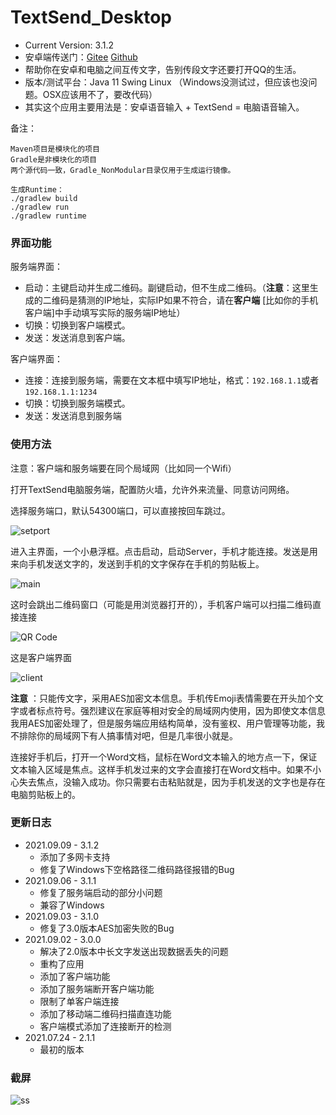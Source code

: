 # TextSend_Desktop

 - Current Version: 3.1.2
 - 安卓端传送门：[Gitee](https://gitee.com/rmshadows/TextSend_Android) [Github](https://github.com/rmshadows/TextSend_Android)
 - 帮助你在安卓和电脑之间互传文字，告别传段文字还要打开QQ的生活。
 - 版本/测试平台：Java 11 Swing Linux （Windows没测试过，但应该也没问题。OSX应该用不了，要改代码）
 - 其实这个应用主要用法是：安卓语音输入 + TextSend = 电脑语音输入。

备注：

```
Maven项目是模块化的项目
Gradle是非模块化的项目
两个源代码一致，Gradle_NonModular目录仅用于生成运行镜像。

生成Runtime：
./gradlew build
./gradlew run
./gradlew runtime
```

### 界面功能

服务端界面：

- 启动：主键启动并生成二维码。副键启动，但不生成二维码。（**注意**：这里生成的二维码是猜测的IP地址，实际IP如果不符合，请在**客户端** [比如你的手机客户端]中手动填写实际的服务端IP地址）
- 切换：切换到客户端模式。
- 发送：发送消息到客户端。

客户端界面：

- 连接：连接到服务端，需要在文本框中填写IP地址，格式：`192.168.1.1`或者`192.168.1.1:1234`
- 切换：切换到服务端模式。
- 发送：发送消息到服务端

 ### 使用方法

注意：客户端和服务端要在同个局域网（比如同一个Wifi）

打开TextSend电脑服务端，配置防火墙，允许外来流量、同意访问网络。

选择服务端口，默认54300端口，可以直接按回车跳过。

![setport](https://images.gitee.com/uploads/images/2020/0711/153035_c4690e50_7423713.png "屏幕截图.png")

进入主界面，一个小悬浮框。点击启动，启动Server，手机才能连接。发送是用来向手机发送文字的，发送到手机的文字保存在手机的剪贴板上。

![main](https://images.gitee.com/uploads/images/2021/0903/230318_b2442988_7423713.png "屏幕截图.png")

这时会跳出二维码窗口（可能是用浏览器打开的），手机客户端可以扫描二维码直接连接

![QR Code](https://images.gitee.com/uploads/images/2021/0903/230402_b574cc43_7423713.png "屏幕截图.png")



这是客户端界面

![client](https://images.gitee.com/uploads/images/2021/0903/230436_de1afbb4_7423713.png "屏幕截图.png")

**注意** ：只能传文字，采用AES加密文本信息。手机传Emoji表情需要在开头加个文字或者标点符号。强烈建议在家庭等相对安全的局域网内使用，因为即使文本信息我用AES加密处理了，但是服务端应用结构简单，没有鉴权、用户管理等功能，我不排除你的局域网下有人搞事情对吧，但是几率很小就是。

连接好手机后，打开一个Word文档，鼠标在Word文本输入的地方点一下，保证文本输入区域是焦点。这样手机发过来的文字会直接打在Word文档中。如果不小心失去焦点，没输入成功。你只需要右击粘贴就是，因为手机发送的文字也是存在电脑剪贴板上的。

### 更新日志

- 2021.09.09 - 3.1.2
  - 添加了多网卡支持
  - 修复了Windows下空格路径二维码路径报错的Bug
- 2021.09.06 - 3.1.1
  - 修复了服务端启动的部分小问题
  - 兼容了Windows
- 2021.09.03 - 3.1.0
  - 修复了3.0版本AES加密失败的Bug
- 2021.09.02 - 3.0.0
  - 解决了2.0版本中长文字发送出现数据丢失的问题
  - 重构了应用
  - 添加了客户端功能
  - 添加了服务端断开客户端功能
  - 限制了单客户端连接
  - 添加了移动端二维码扫描直连功能
  - 客户端模式添加了连接断开的检测
- 2021.07.24 - 2.1.1
  - 最初的版本

 ### 截屏

![ss](https://images.gitee.com/uploads/images/2020/0711/153143_1a0db9a6_7423713.png "屏幕截图.png")







